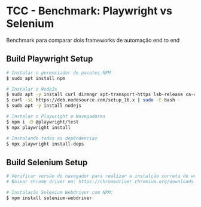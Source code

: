 # TCC - Benchmark: Playwright vs Selenium
Benchmark para comparar dois frameworks de automação end to end

## Build Playwright Setup

```bash
# Instalar o gerenciador de pacotes NPM
$ sudo apt install npm

# Instalar o NodeJs
$ sudo apt -y install curl dirmngr apt-transport-https lsb-release ca-certificates
$ curl -sL https://deb.nodesource.com/setup_16.x | sudo -E bash -
$ sudo apt -y install nodejs

# Instalar o Playwright e Navegadores
$ npm i -D @playwright/test
$ npx playwright install

# Instalando todas as depêndencias
$ npx playwright install-deps
```

## Build Selenium Setup

```bash
# Verificar versão do navegador para realizar a instalção correta do webdriver
# Baixar chrome driver em: https://chromedriver.chromium.org/downloads

# Instalação Selenium Webdriver com NPM:
$ npm install selenium-webdriver
```

